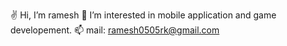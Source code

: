  ✌ Hi, I’m ramesh
 👀 I’m interested in mobile application and game developement.
 📫 mail: ramesh0505rk@gmail.com

<!---
ramesh0505rk/ramesh0505rk is a ✨ special ✨ repository because its `README.md` (this file) appears on your GitHub profile.
You can click the Preview link to take a look at your changes.
--->
